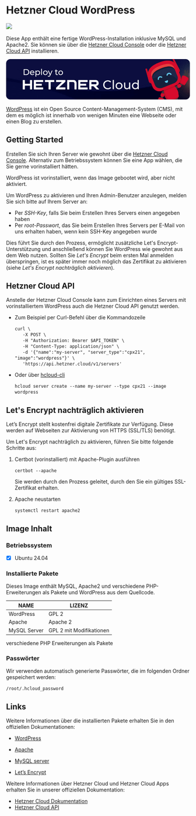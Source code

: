 # Hetzner Cloud WordPress

<img src="images/wordpress-logo.png" height="97px">
<br>

Diese App enthält eine fertige WordPress-Installation inklusive MySQL und Apache2.
Sie können sie über die [Hetzner Cloud Console](https://console.hetzner.cloud) oder die [Hetzner Cloud API](https://docs.hetzner.cloud/#servers-create-a-server) installieren.

[![Deploy to Hetzner Cloud](../../shared/images/deploy_to_hetzner.png)](https://console.hetzner.cloud/deploy/wordpress)

[WordPress](https://wordpress.com/de/) ist ein Open Source Content-Management-System (CMS), mit dem es möglich ist innerhalb von wenigen Minuten eine Webseite oder einen Blog zu erstellen.

## Getting Started

Erstellen Sie sich Ihren Server wie gewohnt über die [Hetzner Cloud Console](https://console.hetzner.cloud). Alternativ zum Betriebssystem können Sie eine App wählen, die Sie gerne vorinstalliert hätten.

WordPress ist vorinstalliert, wenn das Image gebootet wird, aber nicht aktiviert.

Um WordPress zu aktivieren und Ihren Admin-Benutzer anzulegen, melden Sie sich bitte auf Ihrem Server an:

- Per _SSH-Key_, falls Sie beim Erstellen Ihres Servers einen angegeben haben
- Per _root-Passwort_, das Sie beim Erstellen Ihres Servers per E-Mail von uns erhalten haben, wenn kein SSH-Key angegeben wurde

Dies führt Sie durch den Prozess, ermöglicht zusätzliche Let's Encrypt-Unterstützung und anschließend können Sie WordPress wie gewohnt aus dem Web nutzen. Sollten Sie _Let's Encrypt_ beim ersten Mal anmelden überspringen, ist es später immer noch möglich das Zertifikat zu aktivieren (siehe _Let's Encrypt nachträglich aktivieren_).

## Hetzner Cloud API

Anstelle der Hetzner Cloud Console kann zum Einrichten eines Servers mit vorinstalliertem WordPress auch die Hetzner Cloud API genutzt werden.

- Zum Beispiel per Curl-Befehl über die Kommandozeile

  ```
  curl \
     -X POST \
     -H "Authorization: Bearer $API_TOKEN" \
     -H "Content-Type: application/json" \
     -d '{"name":"my-server", "server_type":"cpx21", "image":"wordpress"}' \
     'https://api.hetzner.cloud/v1/servers'
  ```

- Oder über [hcloud-cli](https://github.com/hetznercloud/cli)

  ```
  hcloud server create --name my-server --type cpx21 --image wordpress
  ```

## Let's Encrypt nachträglich aktivieren

Let’s Encrypt stellt kostenfrei digitale Zertifikate zur Verfügung. Diese werden auf Webseiten zur Aktivierung von HTTPS (SSL/TLS) benötigt.

Um Let's Encrypt nachträglich zu aktivieren, führen Sie bitte folgende Schritte aus:

1. Certbot (vorinstalliert) mit Apache-Plugin ausführen

   ```
   certbot --apache
   ```

   Sie werden durch den Prozess geleitet, durch den Sie ein gültiges SSL-Zertifikat erhalten.

2. Apache neustarten

   ```
   systemctl restart apache2
   ```

## Image Inhalt

### Betriebssystem

- [x] Ubuntu 24.04

### Installierte Pakete

Dieses Image enthält MySQL, Apache2 und verschiedene PHP-Erweiterungen als Pakete und WordPress aus dem Quellcode.

| NAME         | LIZENZ                   |
| ------------ | ------------------------ |
| WordPress    | GPL 2                    |
| Apache       | Apache 2                 |
| MySQL Server | GPL 2 mit Modifikationen |

verschiedene PHP Erweiterungen als Pakete

### Passwörter

Wir verwenden automatisch generierte Passwörter, die im folgenden Ordner gespeichert werden:

```
/root/.hcloud_password
```

## Links

Weitere Informationen über die installierten Pakete erhalten Sie in den offiziellen Dokumentationen:

- [WordPress](https://wordpress.org/support/)
- [Apache](https://cwiki.apache.org/confluence/display/httpd/FAQ)
- [MySQL server](https://dev.mysql.com/doc/)

- [Let’s Encrypt](https://letsencrypt.org/de/docs/)

Weitere Informationen über Hetzner Cloud und Hetzner Cloud Apps erhalten Sie in unserer offiziellen Dokumentation:

- [Hetzner Cloud Dokumentation](https://docs.hetzner.com/de/cloud/)
- [Hetzner Cloud API](https://docs.hetzner.cloud/)

